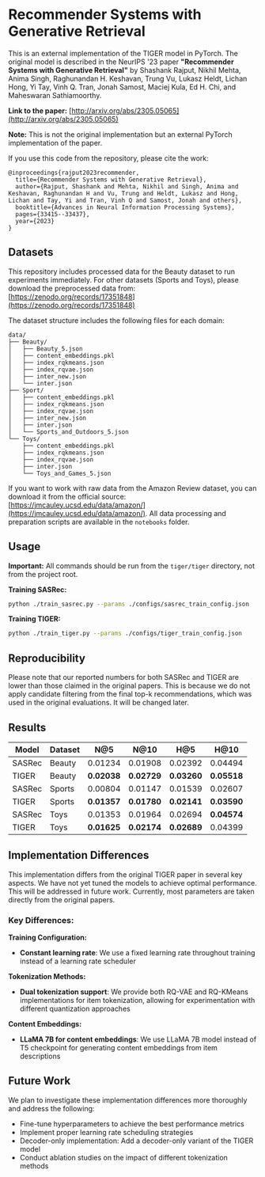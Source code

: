 # Recommender Systems with Generative Retrieval

This is an external implementation of the TIGER model in PyTorch. The original model is described in the NeurIPS '23 paper **"Recommender Systems with Generative Retrieval"** by Shashank Rajput, Nikhil Mehta, Anima Singh, Raghunandan H. Keshavan, Trung Vu, Lukasz Heldt, Lichan Hong, Yi Tay, Vinh Q. Tran, Jonah Samost, Maciej Kula, Ed H. Chi, and Maheswaran Sathiamoorthy.

**Link to the paper:** [http://arxiv.org/abs/2305.05065](http://arxiv.org/abs/2305.05065)

**Note:** This is not the original implementation but an external PyTorch implementation of the paper.

If you use this code from the repository, please cite the work:
```
@inproceedings{rajput2023recommender,
  title={Recommender Systems with Generative Retrieval},
  author={Rajput, Shashank and Mehta, Nikhil and Singh, Anima and Keshavan, Raghunandan H and Vu, Trung and Heldt, Lukasz and Hong, Lichan and Tay, Yi and Tran, Vinh Q and Samost, Jonah and others},
  booktitle={Advances in Neural Information Processing Systems},
  pages={33415--33437},
  year={2023}
}
```

## Datasets

This repository includes processed data for the Beauty dataset to run experiments immediately. For other datasets (Sports and Toys), please download the preprocessed data from: [https://zenodo.org/records/17351848](https://zenodo.org/records/17351848)

The dataset structure includes the following files for each domain:
```
data/
├── Beauty/
│   ├── Beauty_5.json
│   ├── content_embeddings.pkl
│   ├── index_rqkmeans.json
│   ├── index_rqvae.json
│   ├── inter_new.json
│   └── inter.json
├── Sport/
│   ├── content_embeddings.pkl
│   ├── index_rqkmeans.json
│   ├── index_rqvae.json
│   ├── inter_new.json
│   ├── inter.json
│   └── Sports_and_Outdoors_5.json
└── Toys/
    ├── content_embeddings.pkl
    ├── index_rqkmeans.json
    ├── index_rqvae.json
    ├── inter.json
    └── Toys_and_Games_5.json
```

If you want to work with raw data from the Amazon Review dataset, you can download it from the official source: [https://jmcauley.ucsd.edu/data/amazon/](https://jmcauley.ucsd.edu/data/amazon/). All data processing and preparation scripts are available in the `notebooks` folder.

## Usage

**Important:** All commands should be run from the `tiger/tiger` directory, not from the project root.

**Training SASRec:**
```bash
python ./train_sasrec.py --params ./configs/sasrec_train_config.json
```

**Training TIGER:**
```bash
python ./train_tiger.py --params ./configs/tiger_train_config.json
```

## Reproducibility

Please note that our reported numbers for both SASRec and TIGER are lower than those claimed in the original papers. This is because we do not apply candidate filtering from the final top-k recommendations, which was used in the original evaluations. It will be changed later.

## Results

| Model  | Dataset | N@5 | N@10 | H@5 | H@10 |
|--------|---------|-----|------|-----|------|
| SASRec | Beauty  | 0.01234 | 0.01908 | 0.02392 | 0.04494 |
| TIGER  | Beauty  | **0.02038** | **0.02729** | **0.03260** | **0.05518** |
| SASRec | Sports  | 0.00804 | 0.01147 | 0.01539 | 0.02607 |
| TIGER  | Sports  | **0.01357** | **0.01780** | **0.02141** | **0.03590** |
| SASRec | Toys    | 0.01353 | 0.01964 | 0.02694 | **0.04574** |
| TIGER  | Toys    | **0.01625** | **0.02174** | **0.02689** | 0.04399 |

## Implementation Differences

This implementation differs from the original TIGER paper in several key aspects. We have not yet tuned the models to achieve optimal performance. This will be addressed in future work. Currently, most parameters are taken directly from the original papers.

### Key Differences:

**Training Configuration:**
- **Constant learning rate**: We use a fixed learning rate throughout training instead of a learning rate scheduler

**Tokenization Methods:**
- **Dual tokenization support**: We provide both RQ-VAE and RQ-KMeans implementations for item tokenization, allowing for experimentation with different quantization approaches

**Content Embeddings:**
- **LLaMA 7B for content embeddings**: We use LLaMA 7B model instead of T5 checkpoint for generating content embeddings from item descriptions

## Future Work

We plan to investigate these implementation differences more thoroughly and address the following:

- Fine-tune hyperparameters to achieve the best performance metrics
- Implement proper learning rate scheduling strategies
- Decoder-only implementation: Add a decoder-only variant of the TIGER model
- Conduct ablation studies on the impact of different tokenization methods
